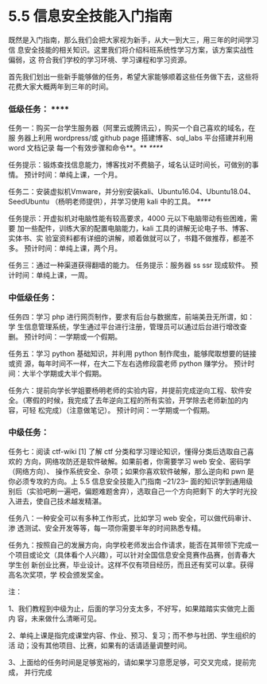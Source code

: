 # 5.5 信息安全技能入门指南

既然是入门指南，那么我们会把大家视为新手，从大一到大三，用三年的时间学习信 息安全技能的相关知识。这里我们将介绍科班系统性学习方案，该方案实战性偏弱，这 符合我们学校的学习环境、学习课程和学习资源。 

首先我们划出一些新手能够做的任务，希望大家能够顺着这些任务做下去，这些将 花费大家大概两年到三年的时间。 

### 低级任务： ****

任务一：购买一台学生服务器（阿里云或腾讯云），购买一个自己喜欢的域名，在服 务器上利用 wordpress/或 github page 搭建博客、sql\_labs 平台搭建并利用 word 文档记录 每一个有效步骤和命令**。** _****_

任务提示：锻炼查找信息能力，博客找对不费脑子，域名认证时间长，可做别的事 情。 预计时间：单纯上课，一个月。 

任务二：安装虚拟机Vmware，并分别安装kali、Ubuntu16.04、Ubuntu18.04、SeedUbuntu （杨明老师提供），并学习使用 kali 中的工具。 _****_

任务提示：开虚拟机对电脑性能有较高要求，4000 元以下电脑带动有些困难，需要 加一些配件，训练大家的配置电脑能力，kali 工具的讲解无论电子书、博客、实体书、实 验室资料都有详细的讲解，顺着做就可以了，书籍不做推荐，都差不多。 预计时间：单纯上课，两个月。 

任务三：通过一种渠道获得翻墙的能力。 任务提示：服务器 ss ssr 现成软件。 预计时间：单纯上课，一周。 

### 中低级任务： 

任务四：学习 php 进行网页制作，要求有后台与数据库，前端美丑无所谓，如：学 生信息管理系统，学生通过平台进行注册，管理员可以通过后台进行增改查删。 预计时间：一学期或一个假期。 

任务五：学习 python 基础知识，并利用 python 制作爬虫，能够爬取想要的链接或资 源，每年时间不一样，在大二下左右选修段震老师 python 赚学分。 预计时间：大半个学期或大半个假期。 

任务六：提前向学长学姐要杨明老师的实验内容，并提前完成逆向工程、软件安 全。（寒假的时候，我完成了去年逆向工程的所有实验，开学除去老师新加的内容，可轻 松完成）（注意做笔记）。 预计时间：一学期或一个假期。 

### 中级任务： 

任务七：阅读 ctf-wiki \[1\] 了解 ctf 分类和学习理论知识，懂得分类后选取自己喜欢的 方向，网络攻防还是软件破解。如果前者，你需要学习 web 安全、密码学（网络方向）、 操作系统安全、杂项；如果你喜欢软件破解，那么逆向和 pwn 是你必须专攻的方向。上 5.5 信息安全技能入门指南 –21/23– 面的知识学到通用级别后（实验吧刷一遍吧，偏题难题舍弃），选取自己一个方向把剩下 的大学时光投入进去，使自己技术越发精湛。 

任务八：一种安全可以有多种工作形式，比如学习 web 安全，可以做代码审计、渗 透测试、安全开发等等，每一项你需要半年的时间熟悉专精。 

任务九：按照自己的发展方向，向学校老师发出合作请求，能否在其带领下完成一 个项目或论文（具体看个人兴趣），可以针对全国信息安全竞赛作品赛，创青春大学生创 新创业比赛，毕业设计。这样不仅有项目经历，而且还有奖可以拿。获得高名次奖项，学 校会颁发奖金。 

注： 

1、我们教程到中级为止，后面的学习分支太多，不好写，如果踏踏实实做完上面内 容，未来做什么清晰可见。 

2、单纯上课是指完成课堂内容、作业、预习、复习；而不参与社团、学生组织的活 动；没有其他项目、比赛，如果有的话请适量调整时间。 

3、上面给的任务时间是足够宽裕的，请如果学习意愿足够，可交叉完成，提前完成， 并行完成

